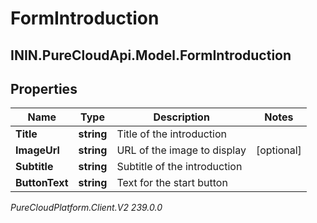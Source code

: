 # FormIntroduction

## ININ.PureCloudApi.Model.FormIntroduction

## Properties

|Name | Type | Description | Notes|
|------------ | ------------- | ------------- | -------------|
| **Title** | **string** | Title of the introduction | |
| **ImageUrl** | **string** | URL of the image to display | [optional] |
| **Subtitle** | **string** | Subtitle of the introduction | |
| **ButtonText** | **string** | Text for the start button | |



_PureCloudPlatform.Client.V2 239.0.0_
